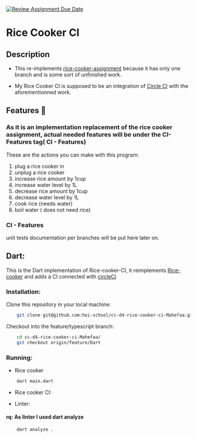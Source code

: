 [![Review Assignment Due Date](https://classroom.github.com/assets/deadline-readme-button-24ddc0f5d75046c5622901739e7c5dd533143b0c8e959d652212380cedb1ea36.svg)](https://classroom.github.com/a/__xb4cFP)
# Rice Cooker CI

## Description
* This re-implements [rice-cooker-assignment](github.com/hei-school/my-rice-cooker-Mahefaa) because it has only one branch and is some sort of unfinished work.

* My Rice Cooker CI is supposed to be an integration of [Circle CI](circle-ci-link) with the aforementionned work.


## Features 🚀
### As it is an implementation replacement of the rice cooker assignment, actual needed features will be under the CI-Features tag( CI - Features)

These are the actions you can make with this program:

1. plug a rice cooker in
2. unplug a rice cooker
2. increase rice amount by 1cup
3. increase water level by 1L
4. decrease rice amount by 1cup
5. decrease water level by 1L
6. cook rice (needs water)
7. boil water ( does not need rice)

### CI - Features
unit tests documentation per branches will be put here later on.
## Dart:
This is the Dart implementation of Rice-cooker-CI, it reimplements [Rice-cooker](https://github.com/hei-school/cc-d2-my-rice-cooker-Mahefaa) and adds a CI connected with [circleCI](https://circleci.com/)


### Installation:

Clone this repository in your local machine:
```bash
    git clone git@github.com:hei-school/cc-d4-rice-cooker-ci-Mahefaa.git
```

Checkout into the feature/typescript branch:

```bash
    cd cc-d4-rice-cooker-ci-Mahefaa/
    git checkout origin/feature/Dart
```

### Running:
* Rice cooker
```bash
    dart main.dart
```
* Rice cooker CI:

* Linter:
#### rq: As linter I used dart analyze
```bash
    dart analyze .
```
